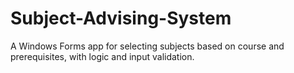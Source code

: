 # Subject-Advising-System
A Windows Forms app for selecting subjects based on course and prerequisites, with logic and input validation.
